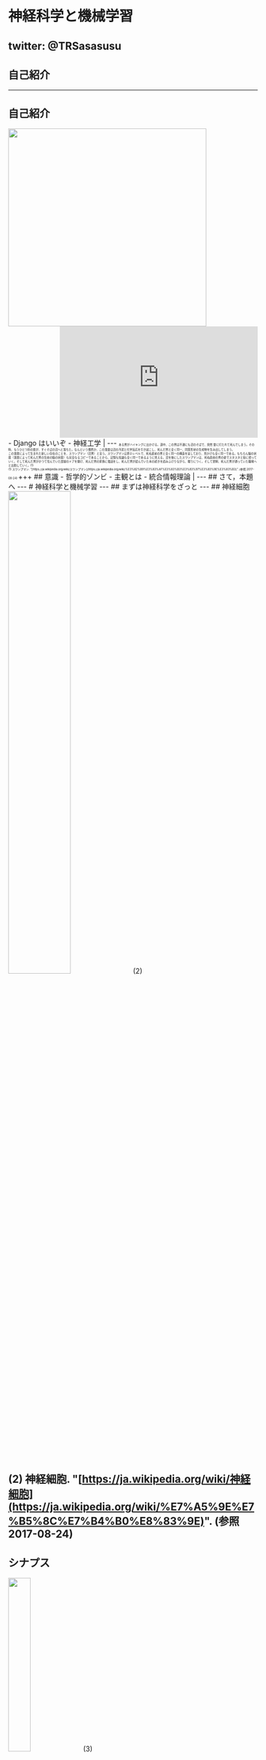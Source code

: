 # 神経科学と機械学習
twitter: @TRSasasusu
---
## 自己紹介
---
## 自己紹介
<img src="https://kcs1959.jp/wp-content/uploads/2017/03/Screenshot_2017-02-06-16-46-40.png" style="width: 400px;" align="left" />
<iframe width="400" height="225" src="https://www.youtube.com/embed/zxLMtd7V_m4?ecver=1" frameborder="0" allowfullscreen align="right"></iframe>
<br clear="both" />
- Django はいいぞ
- 神経工学 |
---
<span style="font-size: 40%;">
ある男がハイキングに出かける。道中、この男は不運にも沼のそばで、突然 雷に打たれて死んでしまう。その時、もうひとつ別の雷が、すぐそばの沼へと落ちた。なんという偶然か、この落雷は沼の汚泥と化学反応を引き起こし、死んだ男と全く同一、同質形状の生成物を生み出してしまう。<br />この落雷によって生まれた新しい存在のことを、スワンプマン（沼男）と言う。スワンプマンは原子レベルで、死ぬ直前の男と全く同一の構造を呈しており、見かけも全く同一である。もちろん脳の状態（落雷によって死んだ男の生前の脳の状態）も完全なるコピーであることから、記憶も知識も全く同一であるように見える。沼を後にしたスワンプマンは、死ぬ直前の男の姿でスタスタと街に帰っていく。そして死んだ男がかつて住んでいた部屋のドアを開け、死んだ男の家族に電話をし、死んだ男が読んでいた本の続きを読みふけりながら、眠りにつく。そして翌朝、死んだ男が通っていた職場へと出勤していく。(1)<br />(1) スワンプマン. "[https://ja.wikipedia.org/wiki/スワンプマン](https://ja.wikipedia.org/wiki/%E3%82%B9%E3%83%AF%E3%83%B3%E3%83%97%E3%83%9E%E3%83%B3)". (参照 2017-08-24)
</span>
+++
## 意識
- 哲学的ゾンビ
- 主観とは
- 統合情報理論 |
---
## さて，本題へ
---
# 神経科学と機械学習
---
## まずは神経科学をざっと
---
## 神経細胞
<img src="https://upload.wikimedia.org/wikipedia/commons/a/a9/Complete_neuron_cell_diagram_en.svg" style="width: 50%;" />(2)
  
(2) 神経細胞. "[https://ja.wikipedia.org/wiki/神経細胞](https://ja.wikipedia.org/wiki/%E7%A5%9E%E7%B5%8C%E7%B4%B0%E8%83%9E)". (参照 2017-08-24)
---
## シナプス
<img src="https://upload.wikimedia.org/wikipedia/commons/4/4c/Synapse_diag1.svg" style="width: 30%;" />(3)
  
(3) シナプス. "[https://ja.wikipedia.org/wiki/シナプス](https://ja.wikipedia.org/wiki/%E3%82%B7%E3%83%8A%E3%83%97%E3%82%B9)". (参照 2017-08-24)
---
## 脳
<img src="https://upload.wikimedia.org/wikipedia/commons/b/b5/Brain_diagram_ja.svg" style="width: 50%;" />(4)
  
(4) 脳. "[https://ja.wikipedia.org/wiki/脳](https://ja.wikipedia.org/wiki/%E8%84%B3)". (参照 2017-08-24)
---
## 測定方法
- パッチクランプ法 |
- Optogenetics |
- fMRI |
- EEG |
